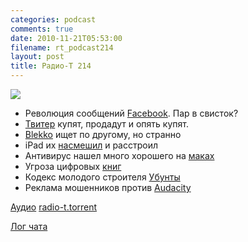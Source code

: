 ```yaml
---
categories: podcast
comments: true
date: 2010-11-21T05:53:00
filename: rt_podcast214
layout: post
title: Радио-Т 214
---
```


![](https://radio-t.com/images/radio-t/rt214.jpg)

- Революция сообщений [Facebook](http://blog.facebook.com/blog.php?post=452288242130). Пар в свисток?
- [Твитер](http://business.compulenta.ru/577153/) купят, продадут и опять купят.
- [Blekko](http://www.computerra.ru/vision/577096/) ищет по другому, но странно
- iPad их [насмешил](http://hitech.tomsk.ru/newsmobile/16674-uzhe-v-blizhajjshie-gody-segodnjashnijj-uspekh.html) и расстроил
- Антивирус нашел много хорошего на [маках](http://safe.cnews.ru/news/line/index.shtml?2010/11/18/416543)
- Угроза цифровых [книг](http://blogs.computerra.ru/2843)
- Кодекс молодого строителя [Убунты](http://www.opennet.ru/opennews/art.shtml?num=28691)
- Реклама мошенников против [Audacity](http://www.opennet.ru/opennews/art.shtml?num=28704)

[Аудио](http://archive.rucast.net/radio-t/media/rt_podcast214.mp3)
[radio-t.torrent](http://www.radio-t.com/torrents/rt_podcast214.mp3.torrent)

[Лог чата](http://chat.radio-t.com/logs/radio-t-214.html)
<audio src="http://archive.rucast.net/radio-t/media/rt_podcast214.mp3" preload="none"></audio>
